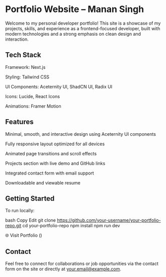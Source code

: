 # Portfolio Website – Manan Singh

Welcome to my personal developer portfolio! This site is a showcase of my projects, skills, and experience as a frontend-focused developer, built with modern technologies and a strong emphasis on clean design and interaction.

## Tech Stack

Framework: Next.js

Styling: Tailwind CSS

UI Components: Aceternity UI, ShadCN UI, Radix UI

Icons: Lucide, React Icons

Animations: Framer Motion

## Features

Minimal, smooth, and interactive design using Aceternity UI components

Fully responsive layout optimized for all devices

Animated page transitions and scroll effects

Projects section with live demo and GitHub links

Integrated contact form with email support

Downloadable and viewable resume

## Getting Started

To run locally:

bash
Copy
Edit
git clone https://github.com/your-username/your-portfolio-repo.git
cd your-portfolio-repo
npm install
npm run dev

🌐 Visit Portfolio ()

## Contact

Feel free to connect for collaborations or job opportunities via the contact form on the site or directly at your.email@example.com.
